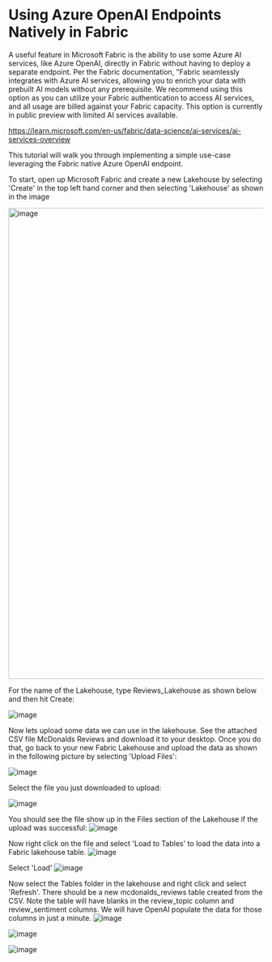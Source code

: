 # Using Azure OpenAI Endpoints Natively in Fabric

A useful feature in Microsoft Fabric is the ability to use some Azure AI services, like Azure OpenAI, directly in Fabric without having to deploy a separate endpoint. Per the Fabric documentation, "Fabric seamlessly integrates with Azure AI services, allowing you to enrich your data with prebuilt AI models without any prerequisite. We recommend using this option as you can utilize your Fabric authentication to access AI services, and all usage are billed against your Fabric capacity. This option is currently in public preview with limited AI services available.

https://learn.microsoft.com/en-us/fabric/data-science/ai-services/ai-services-overview

This tutorial will walk you through implementing a simple use-case leveraging the Fabric native Azure OpenAI endpoint. 

To start, open up Microsoft Fabric and create a new Lakehouse by selecting 'Create' in the top left hand corner and then selecting 'Lakehouse' as shown in the image

<img width="929" alt="image" src="https://github.com/danhas14/Fabric_AzureOpenAI_Example/assets/27227060/f3f6cacc-7095-4e53-a978-d4c12911bc54">


For the name of the Lakehouse, type Reviews_Lakehouse as shown below and then hit Create:

![image](https://github.com/danhas14/Fabric_AzureOpenAI_Example/assets/27227060/40f25173-1441-47cb-8db2-f8c4304b2df4)

Now lets upload some data we can use in the lakehouse. See the attached CSV file McDonalds Reviews and download it to your desktop. Once you do that, go back to your new Fabric Lakehouse and upload the data as shown in the following picture by selecting 'Upload Files':

![image](https://github.com/danhas14/Fabric_AzureOpenAI_Example/assets/27227060/032b59bd-cf55-42ed-a109-8160986e0af5)

Select the file you just downloaded to upload:

![image](https://github.com/danhas14/Fabric_AzureOpenAI_Example/assets/27227060/5b760906-90c2-4f08-a007-42f037986ddf)

You should see the file show up in the Files section of the Lakehouse if the upload was successful:
![image](https://github.com/danhas14/Fabric_AzureOpenAI_Example/assets/27227060/5338857e-3e02-40e9-9944-a0fda6db9c20)

Now right click on the file and select 'Load to Tables' to load the data into a Fabric lakehouse table.
![image](https://github.com/danhas14/Fabric_AzureOpenAI_Example/assets/27227060/d51831d2-3eff-45b8-a932-c5553a4dcc03)

Select 'Load'
![image](https://github.com/danhas14/Fabric_AzureOpenAI_Example/assets/27227060/7800b110-9dea-4a47-be08-1c2968ccd78e)

Now select the Tables folder in the lakehouse and right click and select 'Refresh'. There should be a new mcdonalds_reviews table created from the CSV. Note the table will have blanks in the review_topic column and review_sentiment columns. We will have OpenAI populate the data for those columns in just a minute.
![image](https://github.com/danhas14/Fabric_AzureOpenAI_Example/assets/27227060/51c63f53-d27e-414d-9b25-27e653fbfeaa)


![image](https://github.com/danhas14/Fabric_AzureOpenAI_Example/assets/27227060/8246548d-1e97-43d8-8d78-24e88079c42c)


![image](https://github.com/danhas14/Fabric_AzureOpenAI_Example/assets/27227060/5fca0ec0-00a0-4416-ad4c-c807a6ed6638)



